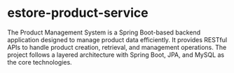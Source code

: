 # estore-product-service
The Product Management System is a Spring Boot-based backend application designed to manage product data efficiently. It provides RESTful APIs to handle product creation, retrieval, and management operations. The project follows a layered architecture with Spring Boot, JPA, and MySQL as the core technologies.
